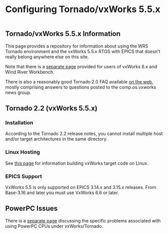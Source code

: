 # Configuring Tornado/vxWorks 5.5.x

```{tags} user, developer, advanced
```

## Tornado/vxWorks 5.5.x Information

This page provides a repository for information about using the WRS Tornado environment and the vxWorks 5.5.x RTOS with EPICS that doesn’t really belong anywhere else on this site.

Note that there is a [separate page](configuring-vxworks-6_x) provided for users of vxWorks 6.x and Wind River Workbench.

There is also a reasonably good Tornado 2.0 FAQ available [on the web](http://www.xs4all.nl/~borkhuis/vxworks/vxworks.html), mostly comprising answers to questions posted to the comp.os.vxworks news group.

## Tornado 2.2 (vxWorks 5.5.x)

### Installation

According to the Tornado 2.2 release notes, you cannot install multiple host and/or target architectures in the same directory.

### Linux Hosting

See [this page](https://epics.anl.gov/base/tornado-linux.php) for information building vxWorks target code on Linux.

### EPICS Support

VxWorks 5.5 is only supported on EPICS 3.14.x and 3.15.x releases. From Base-3.16 and later you must use VxWorks 6.6 or later.

## PowerPC Issues

There is a [separate page](https://epics.anl.gov/base/ppc.php) discussing the specific problems associated with using PowerPC CPUs under vxWorks/Tornado.
